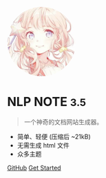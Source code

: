 <!-- _coverpage.md -->

<!-- ![logo](bilibili.jpg) -->
<img width="160px" style="border-radius: 50%" bor src="2.webp"></img>

# NLP NOTE <small>3.5</small>

> 一个神奇的文档网站生成器。

- 简单、轻便 (压缩后 ~21kB)
- 无需生成 html 文件
- 众多主题

[GitHub](https://github.com/little-haifeng/nlp_note)
[Get Started](README)

<!-- ![color](#ff70ac82) -->
